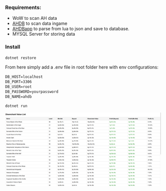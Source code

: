 ### Requirements: 

* WoW to scan AH data
* [AHDB](https://github.com/mooreatv/AuctionDB) to scan data ingame
* [AHDBapp](https://github.com/mooreatv/AHDBapp) to parse from lua to json and save to database.
* MYSQL Server for storing data

### Install
```
dotnet restore
```

From here simply add a .env file in root folder here with env configurations: 
```
DB_HOST=localhost
DB_PORT=3306
DB_USER=root
DB_PASSWORD=yourpassword
DB_NAME=ahdb
```

```
dotnet run
```

![Image](results.png)